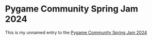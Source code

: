 # Pygame Community Spring Jam 2024

This is my unnamed entry to the [Pygame Community Spring Jam 2024](https://itch.io/jam/pygame-community-spring-jam-2024)